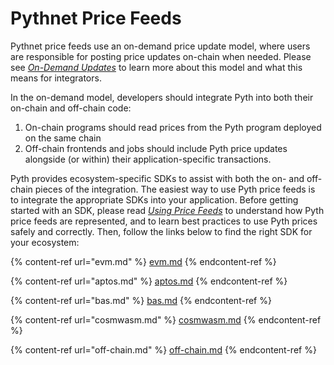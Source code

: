 # Pythnet Price Feeds

Pythnet price feeds use an on-demand price update model, where users are responsible for posting price updates on-chain when needed.
Please see [_On-Demand Updates_](on-demand.md) to learn more about this model and what this means for integrators.

In the on-demand model, developers should integrate Pyth into both their on-chain and off-chain code:
1. On-chain programs should read prices from the Pyth program deployed on the same chain
2. Off-chain frontends and jobs should include Pyth price updates alongside (or within) their application-specific transactions.

Pyth provides ecosystem-specific SDKs to assist with both the on- and off-chain pieces of the integration.
The easiest way to use Pyth price feeds is to integrate the appropriate SDKs into your application.
Before getting started with an SDK, please read [_Using Price Feeds_](best-practices.md) to understand how Pyth price feeds are represented, and to learn best practices to use Pyth prices safely and correctly.
Then, follow the links below to find the right SDK for your ecosystem:

{% content-ref url="evm.md" %}
[evm.md](evm.md)
{% endcontent-ref %}

{% content-ref url="aptos.md" %}
[aptos.md](aptos.md)
{% endcontent-ref %}

{% content-ref url="bas.md" %}
[bas.md](bas.md)
{% endcontent-ref %}

{% content-ref url="cosmwasm.md" %}
[cosmwasm.md](cosmwasm.md)
{% endcontent-ref %}

{% content-ref url="off-chain.md" %}
[off-chain.md](off-chain.md)
{% endcontent-ref %}
